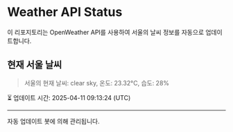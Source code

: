 
# Weather API Status

이 리포지토리는 OpenWeather API를 사용하여 서울의 날씨 정보를 자동으로 업데이트합니다.

## 현재 서울 날씨
> 서울의 현재 날씨: clear sky, 온도: 23.32°C, 습도: 28%

⏳ 업데이트 시간: 2025-04-11 09:13:24 (UTC)

---
자동 업데이트 봇에 의해 관리됩니다.
